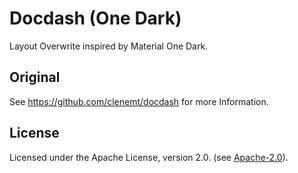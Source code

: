 # Docdash (One Dark)

Layout Overwrite inspired by Material One Dark.

## Original

See https://github.com/clenemt/docdash for more Information.

## License

Licensed under the Apache License, version 2.0. (see [Apache-2.0](LICENSE.md)).
